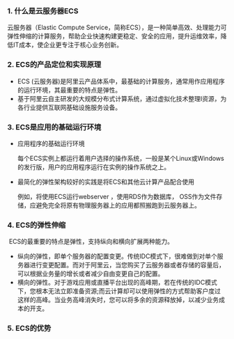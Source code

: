 ### 1. 什么是云服务器ECS

云服务器（Elastic Compute Service，简称ECS），是一种简单高效、处理能力可弹性伸缩的计算服务，帮助企业快速构建更稳定、安全的应用，提升运维效率，降低IT成本，使企业更专注于核心业务创新。

### 2. ECS的产品定位和实现原理

- ECS (云服务器)是阿里云产品体系中，最基础的计算服务，通常用作应用程序的运行环境，其最重要的特点是弹性。
- 基于阿里云自主研发的大规模分布式计算系统，通过虚拟化技术整理I资源，为各行业提供互联网基础设施服务设备。

### 3. ECS是应用的基础运行环境

- 应用程序的基础运行环境

  每个ECS实例上都运行着用户选择的操作系统，一般是某个Linux或Windows的发行版，用户的应用程序运行在实例的操作系统之上。

- 最简化的弹性架构较好的实践是将ECS和其他云计算产品配合使用

  例如，将使用ECS运行webserver ，使用RDS作为数据库， OSS作为文件存储，应避免完全将原有物理服务器上的应用都照搬跑到云服务器上。

### 4. ECS的弹性伸缩

​		ECS的最重要的特点是弹性，支持纵向和横向扩展两种能力。

- 纵向的弹性，即单个服务器的配置变更。传统IDC模式下，很难做到对单个服务器进行变更配置。而对于阿里云，当您购买了云服务器或者存储的容量后，可以根据业务量的增长或者减少自由变更自己的配置。
- 横向的弹性。对于游戏应用或直播平台出现的高峰期，若在传统的IDC模式下，您根本无法立即准备资源;而云计算却可以使用弹性的方式帮助客户度过这样的高峰。当业务高峰消失时，您可以将多余的资源释放掉，以减少业务成本的开支。

### 5. ECS的优势